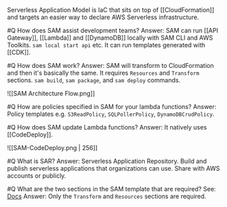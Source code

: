 Serverless Application Model is IaC that sits on top of [[CloudFormation]] and targets an easier way to declare AWS Serverless infrastructure.

#Q How does SAM assist development teams?
Answer: SAM can run [[API Gateway]], [[Lambda]] and [[DynamoDB]] locally with SAM CLI and AWS Toolkits. `sam local start api` etc. It can run templates generated with [[CDK]].

#Q How does SAM work?
Answer: SAM will transform to CloudFormation and then it's basically the same. It requires `Resources` and `Transform` sections. `sam build`, `sam package`, and `sam deploy` commands.
 
 ![[SAM Architecture Flow.png]]

#Q How are policies specified in SAM for your lambda functions?
Answer: Policy templates e.g. `S3ReadPolicy`, `SQLPollerPolicy`, `DynamoDBCrudPolicy`.

#Q How does SAM update Lambda functions?
Answer: It natively uses [[CodeDeploy]].

![[SAM-CodeDeploy.png | 256]]

#Q What is SAR?
Answer: Serverless Application Repository. Build and publish serverless applications that organizations can use. Share with AWS accounts or publicly.

#Q What are the two sections in the SAM template that are required?
See: [Docs](https://docs.aws.amazon.com/serverless-application-model/latest/developerguide/sam-specification-template-anatomy.html)
Answer: Only the `Transform` and `Resources` sections are required.